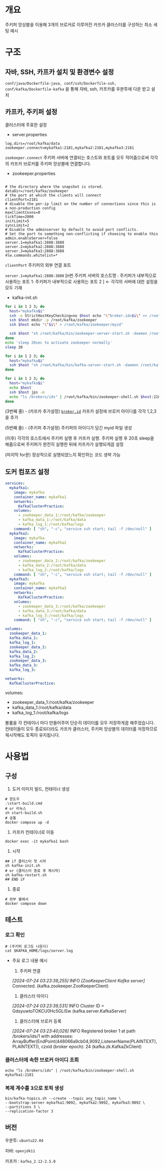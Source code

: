 # 개요

주키퍼 앙상블을 이용해 3개의 브로커로 이루어진 카프카 클러스터를 구성하는 최소 세팅 예시

# 구조

## 자바, SSH, 카프카 설치 및 환경변수 설정

`conf/java/Dockerfile-java, conf/ssh/Dockerfile-ssh,  conf/kafka/Dockerfile-kafka` 을 통해 자바, ssh, 카프카를 우분투에 다운 받고 설치

## 카프카, 주키퍼 설정

클러스터에 주효한 설정

- server.properties

```docker
log.dirs=/root/kafka/data
zookeeper.connect=mykafka1:2181,mykafka2:2181,mykafka3:2181
```

`zookeeper.connect` 주키퍼 서버에 연결되는 호스트와 포트를 모두 적어줌으로써  각각의 카프카 브로커를 주키퍼 앙상블에 연결합니다.

- zookeeper.properties

```docker

# the directory where the snapshot is stored.
dataDir=/root/kafka/zookeeper
# the port at which the clients will connect
clientPort=2181
# disable the per-ip limit on the number of connections since this is a non-production config
maxClientCnxns=0
tickTime=2000
initLimit=5
syncLimit=2
# Disable the adminserver by default to avoid port conflicts.
# Set the port to something non-conflicting if choosing to enable this
admin.enableServer=false
server.1=mykafka1:2888:3888
server.2=mykafka2:2888:3888
server.3=mykafka3:2888:3888
4lw.commands.whitelist=*

```

`clientPort`  주키퍼의 외부 연결 포트

`server.1=mykafka1:2888:3888`  [n번 주키퍼 서버의 호스트명 : 주키퍼가 내부적으로 사용하는 포트 1: 주키퍼가 내부적으로 사용하는 포트 2 ]  ← 각각의 서버에 대한 설정을 모두 기재

- kafka-init.sh

```bash
for i in 1 2 3; do
  host="mykafka$i"
  ssh -o StrictHostKeyChecking=no $host echo "\"broker.id=$i\" >> /root/kafka/config/server.properties"
  ssh $host mkdir -p /root/kafka/zookeeper
  ssh $host echo "\"$i\" > /root/kafka/zookeeper/myid"

  ssh $host "sh /root/kafka/bin/zookeeper-server-start.sh -daemon /root/kafka/config/zookeeper.properties"
done
echo 'sleep 20sec to activate zookeeper normally'
sleep 20

for i in 1 2 3; do
  host="mykafka$i"
  ssh $host "sh /root/kafka/bin/kafka-server-start.sh -daemon /root/kafka/config/server.properties"
done

for i in 1 2 3; do
  host="mykafka$i"
  echo $host
  ssh $host jps -m
  echo "ls /brokers/ids" | /root/kafka/bin/zookeeper-shell.sh $host:2181
done

```

(3번째 줄) - (카프카 추가설정) [`broker.id`](http://broker.id) 카프카 설정에 브로커 아이디를 각각 1,2,3을 추가

(5번째 줄) - (주키퍼 추가설정)  주키퍼의 아이디가 담긴 myid 파일 생성

(이후) 각각의 호스트에서 주키퍼 실행 후 카프카 실행. 주키퍼 실행 후 20초 sleep을 해줌으로써 주키퍼가 완전히 실행한 뒤에 카프카가 실행되게끔 설정

(마지막 for문) 정상적으로 실행되었느지 확인하는 코드 생략 가능

## 도커 컴포즈 설정

```yaml
services:
  mykafka1:
    image: mykafka
    container_name: mykafka1
    networks:
      KafkaClusterPractice:
    volumes:
      - zookeeper_data_1:/root/kafka/zookeeper
      - kafka_data_1:/root/kafka/data
      - kafka_log_1:/root/kafka/logs
    command: [ "sh", "-c", "service ssh start; tail -f /dev/null" ]
  mykafka2:
    image: mykafka
    container_name: mykafka2
    networks:
      KafkaClusterPractice:
    volumes:
      - zookeeper_data_2:/root/kafka/zookeeper
      - kafka_data_2:/root/kafka/data
      - kafka_log_2:/root/kafka/logs
    command: [ "sh", "-c", "service ssh start; tail -f /dev/null" ]
  mykafka3:
    image: mykafka
    container_name: mykafka3
    networks:
      KafkaClusterPractice:
    volumes:
      - zookeeper_data_3:/root/kafka/zookeeper
      - kafka_data_3:/root/kafka/data
      - kafka_log_3:/root/kafka/logs
    command: [ "sh", "-c", "service ssh start; tail -f /dev/null" ]

volumes:
  zookeeper_data_1:
  kafka_data_1:
  kafka_log_1:
  zookeeper_data_2:
  kafka_data_2:
  kafka_log_2:
  zookeeper_data_3:
  kafka_data_3:
  kafka_log_3:

networks:
  KafkaClusterPractice:
```

volumes:
- zookeeper_data_1:/root/kafka/zookeeper
- kafka_data_1:/root/kafka/data
- kafka_log_1:/root/kafka/logs

볼륨을 각 컨테이너 마다 만들어주어 단순히 데이터를 모두 저장하게끔 해주었습니다. 컨테이들이 모두 종료되더라도 카프카 클러스터, 주키퍼 앙상블의 데이터를 저장하므로 재시작해도 토픽이 유지됩니다.

# 사용법

## 구성

1. 도커 이미지 빌드, 컨테이너 생성

```docker
# 윈도우
.\start-build.cmd 
# or 리눅스
sh start-build.sh
# 공통
docker compose up -d
```

1. 카프카 컨테이너로 이동

```docker
docker exec -it mykafka1 bash
```

1. 시작

```docker
## if 클러스터 첫 시작
sh kafka-init.sh
# or (클러스터 종료 후 재시작)
sh kafka-restart.sh
## END iF
```

1. 종료

```docker
# 외부 쉘에서
docker compose down
```

## 테스트

### 로그 확인

```docker
# (주키퍼 로그도 나온다)
cat $KAFKA_HOME/logs/server.log
```

- 주요 로그 내용 예시
    1. 주키퍼 연결

  *[2024-07-24 03:23:39,255]* INFO *[ZooKeeperClient Kafka server]* Connected. (kafka.zookeeper.ZooKeeperClient)

    1. 클러스터 아이디

  *[2024-07-24 03:23:39,531]* INFO Cluster ID = GdsyuwtoTOKCU0Hc5GLlSw (kafka.server.KafkaServer)

    1. 클러스터에 브로커 등록

  *[2024-07-24 03:23:40,026]* INFO Registered broker 1 at path /brokers/ids/1 with addresses: ArrayBuffer(EndPoint(448066a9cb04,9092,ListenerName(PLAINTEXT),PLAINTEXT)), czxid (broker epoch): 24 (kafka.zk.KafkaZkClient)


### 클러스터에 속한 브로커 아이디 조회

```docker
echo "ls /brokers/ids" | /root/kafka/bin/zookeeper-shell.sh mykafka1:2181
```

### 복제 계수를 3으로 토픽 생성

```docker
bin/kafka-topics.sh --create --topic any_topic_name \
--bootstrap-server mykafka1:9092, mykafka2:9092, mykafka3:9092 \
--partitions 3 \
--replication-factor 3
```

## 버전

우분투: `ubuntu22.04`

자바: `openjdk11`

카프카 : `kafka_2.12-2.5.0`
